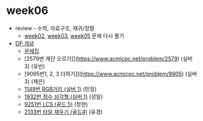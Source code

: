 # week06
- review - 수학, 자료구조, 재귀/정렬 <br/>
  - [week02](https://github.com/skn11-algorithm/week02), [week03](https://github.com/skn11-algorithm/week03), [week05](https://github.com/skn11-algorithm/week05) 문제 다시 풀기
- [DP 개념](https://chaendev.tistory.com/16)
  - [문제집](https://www.acmicpc.net/workbook/view/3474)
  - [2579번 계단 오르기]](https://www.acmicpc.net/problem/2579) (실버 3) (유빈)
  - [9095번1, 2, 3 더하기]](https://www.acmicpc.net/problem/9905) (실버 3) (채은)
  - [1149번 RGB거리 (실버 1)](https://www.acmicpc.net/problem/1149) (민정)
  - [1932번 정수 삼각형 (실버 1)](https://www.acmicpc.net/problem/1932) (성일)
  - [9251번 LCS (골드 5)](https://www.acmicpc.net/problem/9251) (정현)
  - [2133번 타일 채우기 (골드4)](https://www.acmicpc.net/problem/2133) (유경)
